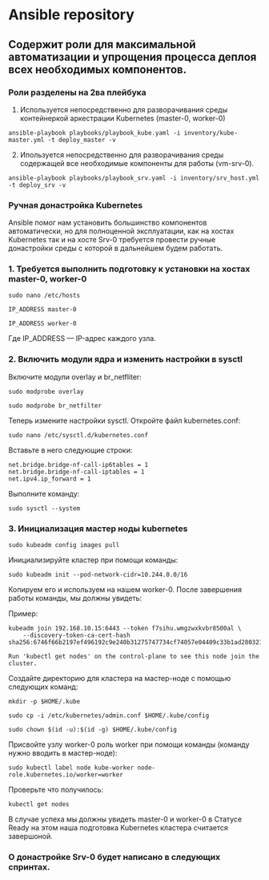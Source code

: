 # Ansible repository

## Содержит роли для максимальной автоматизации и упрощения процесса деплоя всех необходимых компонентов.

### Роли разделены на 2ва плейбука

1. Используется непосредственно для разворачивания среды контейнеркой аркестрации Kubernetes (master-0, worker-0)

```
ansible-playbook playbooks/playbook_kube.yaml -i inventory/kube-master.yml -t deploy_master -v 
```

2. Ипользуется непосредственно для разворачивания среды содержащей все необходимые компоненты для работы (vm-srv-0).

```
ansible-playbook playbooks/playbook_srv.yaml -i inventory/srv_host.yml -t deploy_srv -v
```
### Ручная донастройка Kubernetes

Ansible помог нам установить большинство компонентов автоматически, но для полноценной эксплуатации, как на хостах Kubernetes так и на хосте Srv-0 требуется провести ручные донастройки среды с которой в дальнейшем будем работать.

### 1. Требуется выполнить подготовку к установки на хостах master-0, worker-0

```
sudo nano /etc/hosts
```
```
IP_ADDRESS master-0 

IP_ADDRESS worker-0
```
Где IP_ADDRESS — IP-адрес каждого узла.

### 2. Включить модули ядра и изменить настройки в sysctl
Включите модули overlay и br_netfliter:
```
sudo modprobe overlay
```
```
sudo modprobe br_netfilter
```
Теперь измените настройки sysctl. Откройте файл kubernetes.conf:
```
sudo nano /etc/sysctl.d/kubernetes.conf
```
Вставьте в него следующие строки:
```
net.bridge.bridge-nf-call-ip6tables = 1
net.bridge.bridge-nf-call-iptables = 1
net.ipv4.ip_forward = 1
```
Выполните команду:
```
sudo sysctl --system
```
### 3. Инициализация мастер ноды kubernetes

```
sudo kubeadm config images pull
```
Инициализируйте кластер при помощи команды:
```
sudo kubeadm init --pod-network-cidr=10.244.0.0/16
```
Копируем его и используем на нашем worker-0. После завершения работы команды, мы должны увидеть:

Пример:
```
kubeadm join 192.168.10.15:6443 --token f7sihu.wmgzwxkvbr8500al \
    --discovery-token-ca-cert-hash sha256:6746f66b2197ef496192c9e240b31275747734cf74057e04409c33b1ad280321

Run 'kubectl get nodes' on the control-plane to see this node join the cluster.

```

Создайте директорию для кластера на мастер-ноде с помощью следующих команд:
```
mkdir -p $HOME/.kube

sudo cp -i /etc/kubernetes/admin.conf $HOME/.kube/config

sudo chown $(id -u):$(id -g) $HOME/.kube/config
```
Присвойте узлу worker-0 роль worker при помощи команды (команду нужно вводить в мастер-ноде):
```
sudo kubectl label node kube-worker node-role.kubernetes.io/worker=worker
```
Проверьте что получилось:
```
kubectl get nodes
```
В случае успеха мы должны увидеть master-0 и worker-0 в Статусе Ready
на этом наша подготовка Kubernetes кластера считается завершоной. 

### О донастройке Srv-0 будет написано в следующих спринтах.
